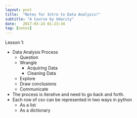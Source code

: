 ```yaml
---
layout: post
title:  "Notes for Intro to Data Analysis!"
subtitle: "A Course by Udacity"
date:   2017-03-24 01:23:34
tag: [notes]
---
```


Lesson 1:

- Data Analysis Process
	- Question 
	- Wrangle
		- Acquiring Data
		- Cleaning Data
	- Explore
	- Draw conclusions
	- Communicate
- The process is iterative and need to go back and forth.
- Each row of csv can be represented in two ways in python 
	- As a list 
	- As a dictionary